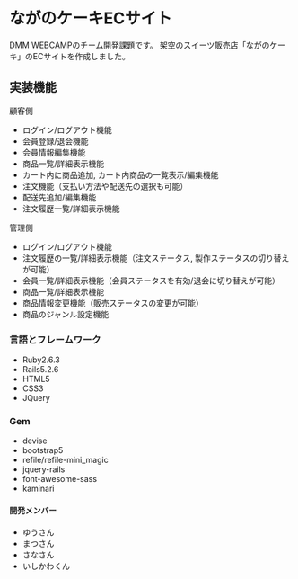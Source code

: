 # ながのケーキECサイト

DMM WEBCAMPのチーム開発課題です。
架空のスイーツ販売店「ながのケーキ」のECサイトを作成しました。

## 実装機能
顧客側
* ログイン/ログアウト機能
* 会員登録/退会機能
* 会員情報編集機能
* 商品一覧/詳細表示機能
* カート内に商品追加, カート内商品の一覧表示/編集機能
* 注文機能（支払い方法や配送先の選択も可能）
* 配送先追加/編集機能
* 注文履歴一覧/詳細表示機能

管理側
* ログイン/ログアウト機能
* 注文履歴の一覧/詳細表示機能（注文ステータス, 製作ステータスの切り替えが可能）
* 会員一覧/詳細表示機能（会員ステータスを有効/退会に切り替えが可能）
* 商品一覧/詳細表示機能
* 商品情報変更機能（販売ステータスの変更が可能）
* 商品のジャンル設定機能

### 言語とフレームワーク
* Ruby2.6.3
* Rails5.2.6
* HTML5
* CSS3
* JQuery

### Gem
* devise
* bootstrap5
* refile/refile-mini_magic
* jquery-rails
* font-awesome-sass
* kaminari

#### 開発メンバー
* ゆうさん
* まつさん
* さなさん
* いしかわくん

